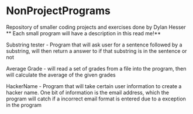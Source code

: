 # NonProjectPrograms
Repository of smaller coding projects and exercises done by Dylan Hesser
** Each small program will have a description in this read me!**

Substring tester - Program that will ask user for a sentence followed by a substring, will then return a answer to if that substring is in the sentence or not

Average Grade - will read a set of grades from a file into the program, then will calculate the average of the given grades


HackerName - Program that will take certain user information to create a hacker name. One bit of information is the email address, which the program will catch if a incorrect email format is entered due to a exception in the program
